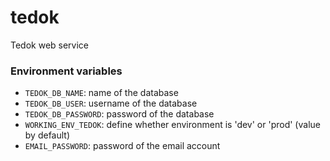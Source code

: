 # tedok
Tedok web service

### Environment variables
* `TEDOK_DB_NAME`: name of the database
* `TEDOK_DB_USER`: username of the database  
* `TEDOK_DB_PASSWORD`: password of the database  
* `WORKING_ENV_TEDOK`: define whether environment is 'dev' or 'prod' (value by default)
* `EMAIL_PASSWORD`: password of the email account
